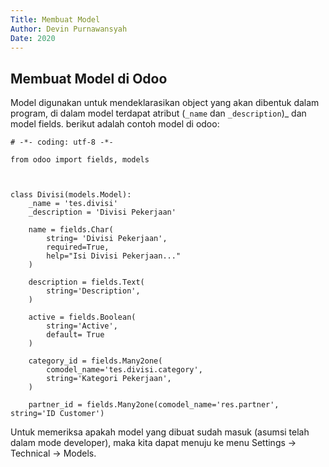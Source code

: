 ```yaml
---
Title: Membuat Model
Author: Devin Purnawansyah
Date: 2020
---
```

## Membuat Model di Odoo
Model digunakan untuk mendeklarasikan object yang akan dibentuk dalam program, di dalam model terdapat atribut (`_name` dan `_description`)_ dan model fields. berikut adalah contoh model di odoo:
```
# -*- coding: utf-8 -*-

from odoo import fields, models



class Divisi(models.Model):
    _name = 'tes.divisi'
    _description = 'Divisi Pekerjaan'

    name = fields.Char(
        string= 'Divisi Pekerjaan',
        required=True, 
        help="Isi Divisi Pekerjaan..."
    )

    description = fields.Text(
        string='Description',
    )

    active = fields.Boolean(
        string='Active', 
        default= True
    )

    category_id = fields.Many2one(
        comodel_name='tes.divisi.category',
        string='Kategori Pekerjaan',
    )

    partner_id = fields.Many2one(comodel_name='res.partner', string='ID Customer')
```
Untuk memeriksa apakah model yang dibuat sudah masuk (asumsi telah dalam mode developer), maka kita dapat menuju ke menu Settings -> Technical -> Models. 
